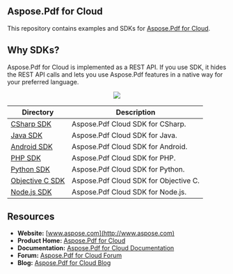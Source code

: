 ## Aspose.Pdf for Cloud
This repository contains examples and SDKs for [Aspose.Pdf for Cloud](http://www.aspose.com/cloud/pdf-api.aspx).

## Why SDKs?
Aspose.Pdf for Cloud is implemented as a REST API. If you use SDK, it hides the REST API calls and lets you use Aspose.Pdf features in a native way for your preferred language.

<p align="center">
  <a title="Download complete Aspose.Pdf for Cloud source code" href="https://github.com/asposepdf/Aspose_Pdf_Cloud/archive/master.zip">
	<img src="https://raw.github.com/AsposeExamples/java-examples-dashboard/master/images/downloadZip-Button-Large.png" />
  </a>
</p>


Directory | Description
--------- | -----------
[CSharp SDK](SDKs/Aspose.Pdf_Cloud_SDK_for_CSharp)  |  Aspose.Pdf Cloud SDK for CSharp.
[Java SDK](SDKs/Aspose.Pdf_Cloud_SDK_for_Java)  |  Aspose.Pdf Cloud SDK for Java.
[Android SDK](SDKs/Aspose.Pdf-Cloud-SDK-for-Android)  |  Aspose.Pdf Cloud SDK for Android.
[PHP SDK](SDKs/Aspose.Pdf_Cloud_SDK_for_PHP)  | Aspose.Pdf Cloud SDK for PHP.
[Python SDK](SDKs/Aspose.Pdf_Cloud_SDK_for_Python)  | Aspose.Pdf Cloud SDK for Python.
[Objective C SDK](SDKs/Aspose.Pdf_Cloud_SDK_for_Objective_C)  | Aspose.Pdf Cloud SDK for Objective C.
[Node.js SDK](SDKs/Aspose.Pdf_Cloud_SDK_for_NodeJS)  | Aspose.Pdf Cloud SDK for Node.js.

## Resources

+ **Website:** [www.aspose.com](http://www.aspose.com)
+ **Product Home:** [Aspose.Pdf for Cloud](http://www.aspose.com/cloud/pdf-api.aspx)
+ **Documentation:** [Aspose.Pdf for Cloud Documentation](http://www.aspose.com/docs/display/pdfcloud/Home)
+ **Forum:** [Aspose.Pdf for Cloud Forum](http://www.aspose.com/community/forums/aspose.pdf-product-family/75/showforum.aspx)
+ **Blog:** [Aspose.Pdf for Cloud Blog](http://www.aspose.com/blogs/aspose-products/aspose-pdf-product-family.html)

